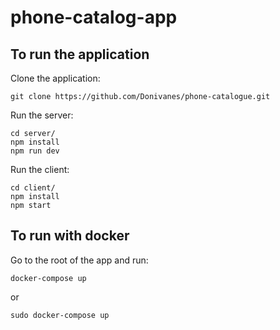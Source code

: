 # phone-catalog-app

## To run the application

Clone the application:

```
git clone https://github.com/Donivanes/phone-catalogue.git
```

Run the server:

```
cd server/
npm install
npm run dev
```

Run the client:

```
cd client/
npm install
npm start
```

## To run with docker

Go to the root of the app and run:

```
docker-compose up
```

or

```
sudo docker-compose up
```
